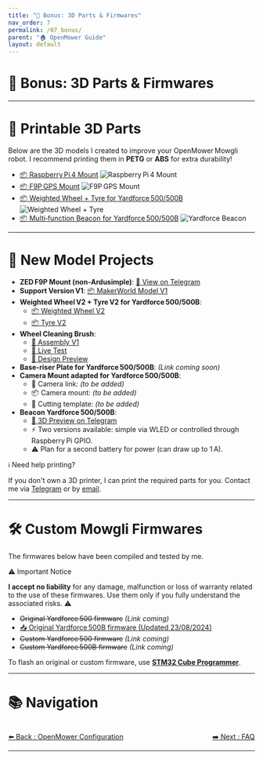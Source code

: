 ```yaml
---
title: "🎁 Bonus: 3D Parts & Firmwares"
nav_order: 7
permalink: /07_bonus/
parent: "🏠 OpenMower Guide"
layout: default
---
```


# 🎁 Bonus: 3D Parts & Firmwares

---

# 🧩 Printable 3D Parts

Below are the 3D models I created to improve your OpenMower Mowgli robot.
I recommend printing them in **PETG** or **ABS** for extra durability!

- [📦 Raspberry Pi 4 Mount](https://makerworld.com/en/@juditech3d)
  ![Raspberry Pi 4 Mount](https://raw.githubusercontent.com/juditech3D/Guide-DIY-OpenMower-Mowgli-pour-Robots-Tondeuses-Yard500-et-500B/main/images/3d_models/support_pi4.jpg)
- [📦 F9P GPS Mount](https://makerworld.com/en/@juditech3d)
  ![F9P GPS Mount](https://raw.githubusercontent.com/juditech3D/Guide-DIY-OpenMower-Mowgli-pour-Robots-Tondeuses-Yard500-et-500B/main/images/3d_models/support_f9p.jpg)
- [📦 Weighted Wheel + Tyre for Yardforce 500/500B](https://makerworld.com/en/@juditech3d)
  ![Weighted Wheel + Tyre](https://raw.githubusercontent.com/juditech3D/Guide-DIY-OpenMower-Mowgli-pour-Robots-Tondeuses-Yard500-et-500B/main/images/3d_models/roue_pneu.jpg)
- [📦 Multi‑function Beacon for Yardforce 500/500B](https://makerworld.com/en/@juditech3d)
  ![Yardforce Beacon](https://raw.githubusercontent.com/juditech3D/Guide-DIY-OpenMower-Mowgli-pour-Robots-Tondeuses-Yard500-et-500B/main/images/3d_models/gyrophare.jpg)

---

# 🚀 New Model Projects

- **ZED F9P Mount (non‑Ardusimple)**: [📎 View on Telegram](https://t.me/c/1744099999/2463/2584)
- **Support Version V1**: [📦 MakerWorld Model V1](https://makerworld.com/models/603899)
- **Weighted Wheel V2 + Tyre V2 for Yardforce 500/500B**:
  - [📦 Weighted Wheel V2](https://makerworld.com/models/743899)
  - [📦 Tyre V2](https://makerworld.com/models/743461)
- **Wheel Cleaning Brush**:
  - [🔎 Assembly V1](https://t.me/c/1744099999/2463/3954)
  - [🔎 Live Test](https://t.me/c/1744099999/2463/3949)
  - [🔎 Design Preview](https://t.me/c/1744099999/2463/4572)
- **Base‑riser Plate for Yardforce 500/500B**: *(Link coming soon)*
- **Camera Mount adapted for Yardforce 500/500B**:
  - 📸 Camera link: *(to be added)*
  - 📦 Camera mount: *(to be added)*
  - 📏 Cutting template: *(to be added)*
- **Beacon Yardforce 500/500B**:
  - [🔎 3D Preview on Telegram](https://t.me/c/1744099999/2463/3825)
  - ⚡ Two versions available: simple via WLED or controlled through Raspberry Pi GPIO.
  - ⚠️ Plan for a second battery for power (can draw up to 1 A).

<div class="alert-blue">
  <div class="alert-title">ℹ️ Need help printing?</div>
  <p>If you don't own a 3D printer, I can print the required parts for you. Contact me via <a href="https://t.me/+mOlwROGsP3AyYTlk" target="_blank">Telegram</a> or by <a href="mailto:juditech3d@gmail.com">email</a>.</p>
</div>

---

# 🛠️ Custom Mowgli Firmwares

The firmwares below have been compiled and tested by me.

<div class="alert-red">
  <div class="alert-title">⚠️ Important Notice</div>
  <p><strong>I accept no liability</strong> for any damage, malfunction or loss of warranty related to the use of these firmwares. Use them only if you fully understand the associated risks. ⚠️</p>
</div>

- ~~Original Yardforce 500 firmware~~ *(Link coming)*
- [📥 Original Yardforce 500B firmware (Updated 23/08/2024)](https://mega.nz/file/LctRlDjA#o_DlA1pqDVFBnv7Dm9BDvJAm1jmBUdYOCP_2UW77QMc)
- ~~Custom Yardforce 500 firmware~~ *(Link coming)*
- ~~Custom Yardforce 500B firmware~~ *(Link coming)*

To flash an original or custom firmware, use [**STM32 Cube Programmer**](https://mega.nz/file/vdtVUZRB#A5RcIabdxEIuN2u6PzWVmGQnhNl94SxUVcujhE44MvA).

---

# 📚 Navigation

<div style="display: flex; justify-content: space-between; margin-top: 2rem;">
  <a href="{{ '/06_configuration_openmower/' | relative_url }}" class="btn">⬅️ Back : OpenMower Configuration</a>
  <a href="{{ '/08_faq/' | relative_url }}" class="btn">➡️ Next : FAQ</a>
</div>

---
